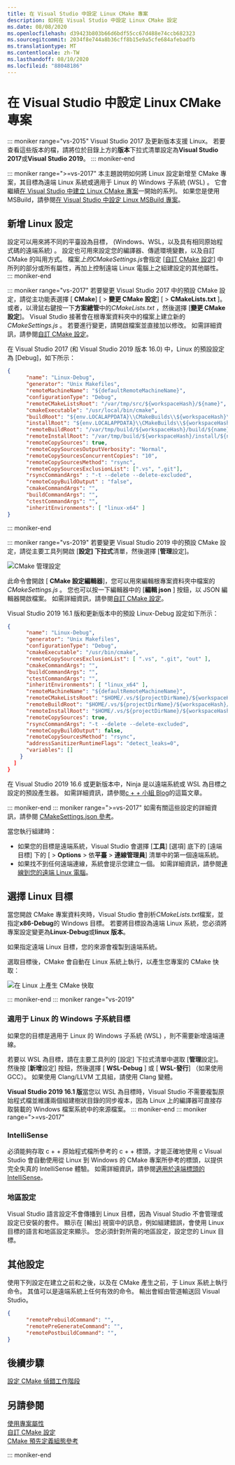 ```yaml
---
title: 在 Visual Studio 中設定 Linux CMake 專案
description: 如何在 Visual Studio 中設定 Linux CMake 設定
ms.date: 08/08/2020
ms.openlocfilehash: d39423b803b66d6bdf55cc67d488e74ccb682323
ms.sourcegitcommit: 2034f8e744a8b36cff8b15e9a5cfe684afebadfb
ms.translationtype: MT
ms.contentlocale: zh-TW
ms.lasthandoff: 08/10/2020
ms.locfileid: "88048186"
---
```

# <a name="configure-a-linux-cmake-project-in-visual-studio"></a>在 Visual Studio 中設定 Linux CMake 專案

::: moniker range="vs-2015"
Visual Studio 2017 及更新版本支援 Linux。 若要查看這些版本的檔，請將位於目錄上方的**版本**下拉式清單設定為**Visual Studio 2017**或**Visual Studio 2019**。
::: moniker-end

::: moniker range=">=vs-2017"
本主題說明如何將 Linux 設定新增至 CMake 專案，其目標為遠端 Linux 系統或適用于 Linux 的 Windows 子系統 (WSL) 。 它會繼續[在 Visual Studio 中建立 Linux CMake 專案](cmake-linux-project.md)一開始的系列。 如果您是使用 MSBuild，請參閱[在 Visual Studio 中設定 Linux MSBuild 專案](configure-a-linux-project.md)。

## <a name="add-a-linux-configuration"></a>新增 Linux 設定

設定可以用來將不同的平臺設為目標， (Windows、WSL，以及具有相同原始程式碼的遠端系統) 。 設定也可用來設定您的編譯器、傳遞環境變數，以及自訂 CMake 的叫用方式。 檔案*上的CMakeSettings.js*會指定 [[自訂 CMake 設定](../build/customize-cmake-settings.md)] 中所列的部分或所有屬性，再加上控制遠端 Linux 電腦上之組建設定的其他屬性。
::: moniker-end

::: moniker range="vs-2017"
若要變更 Visual Studio 2017 中的預設 CMake 設定，請從主功能表選擇 [ **CMake**] [  >  **變更 CMake 設定**] [  >  **CMakeLists.txt** ]。 或者，以滑鼠右鍵按一下**方案總管**中的*CMakeLists.txt* ，然後選擇 [**變更 CMake 設定**]。 Visual Studio 接著會在根專案資料夾中的檔案上建立新的*CMakeSettings.js* 。 若要進行變更，請開啟檔案並直接加以修改。 如需詳細資訊，請參閱[自訂 CMake 設定](../build/customize-cmake-settings.md)。

在 Visual Studio 2017 (和 Visual Studio 2019 版本 16.0) 中，Linux 的預設設定為 [Debug]，如下所示：

```json
{
      "name": "Linux-Debug",
      "generator": "Unix Makefiles",
      "remoteMachineName": "${defaultRemoteMachineName}",
      "configurationType": "Debug",
      "remoteCMakeListsRoot": "/var/tmp/src/${workspaceHash}/${name}",
      "cmakeExecutable": "/usr/local/bin/cmake",
      "buildRoot": "${env.LOCALAPPDATA}\\CMakeBuilds\\${workspaceHash}\\build\\${name}",
      "installRoot": "${env.LOCALAPPDATA}\\CMakeBuilds\\${workspaceHash}\\install\\${name}",
      "remoteBuildRoot": "/var/tmp/build/${workspaceHash}/build/${name}",
      "remoteInstallRoot": "/var/tmp/build/${workspaceHash}/install/${name}",
      "remoteCopySources": true,
      "remoteCopySourcesOutputVerbosity": "Normal",
      "remoteCopySourcesConcurrentCopies": "10",
      "remoteCopySourcesMethod": "rsync",
      "remoteCopySourcesExclusionList": [".vs", ".git"],
      "rsyncCommandArgs" : "-t --delete --delete-excluded",
      "remoteCopyBuildOutput" : "false",
      "cmakeCommandArgs": "",
      "buildCommandArgs": "",
      "ctestCommandArgs": "",
      "inheritEnvironments": [ "linux-x64" ]
}
```
::: moniker-end

::: moniker range="vs-2019"
若要變更 Visual Studio 2019 中的預設 CMake 設定，請從主要工具列開啟 [**設定] 下拉式**清單，然後選擇 [**管理**設定]。

![CMake 管理設定](../build/media/vs2019-cmake-manage-configurations.png "CMake 組態下拉式清單")

此命令會開啟 [ **CMake 設定編輯器**]，您可以用來編輯根專案資料夾中檔案的*CMakeSettings.js* 。 您也可以按一下編輯器中的 [**編輯 json** ] 按鈕，以 JSON 編輯器開啟檔案。 如需詳細資訊，請參閱[自訂 CMake 設定](../build/customize-cmake-settings.md)。

Visual Studio 2019 16.1 版和更新版本中的預設 Linux-Debug 設定如下所示：

```json
{
      "name": "Linux-Debug",
      "generator": "Unix Makefiles",
      "configurationType": "Debug",
      "cmakeExecutable": "/usr/bin/cmake",
      "remoteCopySourcesExclusionList": [ ".vs", ".git", "out" ],
      "cmakeCommandArgs": "",
      "buildCommandArgs": "",
      "ctestCommandArgs": "",
      "inheritEnvironments": [ "linux_x64" ],
      "remoteMachineName": "${defaultRemoteMachineName}",
      "remoteCMakeListsRoot": "$HOME/.vs/${projectDirName}/${workspaceHash}/src",
      "remoteBuildRoot": "$HOME/.vs/${projectDirName}/${workspaceHash}/out/build/${name}",
      "remoteInstallRoot": "$HOME/.vs/${projectDirName}/${workspaceHash}/out/install/${name}",
      "remoteCopySources": true,
      "rsyncCommandArgs": "-t --delete --delete-excluded",
      "remoteCopyBuildOutput": false,
      "remoteCopySourcesMethod": "rsync",
      "addressSanitizerRuntimeFlags": "detect_leaks=0",
      "variables": []
    }
  ]
}
```

在 Visual Studio 2019 16.6 或更新版本中，Ninja 是以遠端系統或 WSL 為目標之設定的預設產生器。 如需詳細資訊，請參閱[c + + 小組 Blog](https://devblogs.microsoft.com/cppblog/linux-development-with-visual-studio-first-class-support-for-gdbserver-improved-build-times-with-ninja-and-updates-to-the-connection-manager/)的這篇文章。

::: moniker-end
::: moniker range=">=vs-2017"
如需有關這些設定的詳細資訊，請參閱 [CMakeSettings.json 參考](../build/cmakesettings-reference.md)。

當您執行組建時：
- 如果您的目標是遠端系統，Visual Studio 會選擇 [**工具**] [選項] 底下的 [遠端目標] 下的 [ > **Options** > 依**平臺** > **連線管理員**] 清單中的第一個遠端系統。
- 如果找不到任何遠端連線，系統會提示您建立一個。 如需詳細資訊，請參閱[連線到您的遠端 Linux 電腦](connect-to-your-remote-linux-computer.md)。

## <a name="choose-a-linux-target"></a>選擇 Linux 目標

當您開啟 CMake 專案資料夾時，Visual Studio 會剖析*CMakeLists.txt*檔案，並指定**x86-Debug**的 Windows 目標。 若要將目標設為遠端 Linux 系統，您必須將專案設定變更為**Linux-Debug**或**linux 版本**。

如果指定遠端 Linux 目標，您的來源會複製到遠端系統。

選取目標後，CMake 會自動在 Linux 系統上執行，以產生您專案的 CMake 快取：

![在 Linux 上產生 CMake 快取](media/cmake-linux-1.png "在 Linux 上產生 CMake 快取")

::: moniker-end
::: moniker range="vs-2019"

### <a name="target-windows-subsystem-for-linux"></a>適用于 Linux 的 Windows 子系統目標

如果您的目標是適用于 Linux 的 Windows 子系統 (WSL) ，則不需要新增遠端連線。

若要以 WSL 為目標，請在主要工具列的 [設定] 下拉式清單中選取 [**管理**設定]。 然後按 [**新增**設定] 按鈕，然後選擇 [ **WSL-Debug** ] 或 [ **WSL-發行**] （如果使用 GCC）。 如果使用 Clang/LLVM 工具組，請使用 Clang 變體。

**Visual Studio 2019 16.1 版**當您以 WSL 為目標時，Visual Studio 不需要複製原始程式檔並維護兩個組建樹狀目錄的同步複本，因為 Linux 上的編譯器可直接存取裝載的 Windows 檔案系統中的來源檔案。
::: moniker-end
::: moniker range=">=vs-2017"

### <a name="intellisense"></a>IntelliSense

必須能夠存取 c + + 原始程式檔所參考的 c + + 標頭，才能正確地使用 c Visual Studio 會自動使用從 Linux 到 Windows 的 CMake 專案所參考的標頭，以提供完全失真的 IntelliSense 體驗。 如需詳細資訊，請參閱[適用於遠端標頭的 IntelliSense](configure-a-linux-project.md#remote_intellisense)。

### <a name="locale-setting"></a>地區設定

Visual Studio 語言設定不會傳播到 Linux 目標，因為 Visual Studio 不會管理或設定已安裝的套件。 顯示在 [輸出] 視窗中的訊息，例如組建錯誤，會使用 Linux 目標的語言和地區設定來顯示。 您必須針對所需的地區設定，設定您的 Linux 目標。

## <a name="additional-settings"></a>其他設定

使用下列設定在建立之前和之後，以及在 CMake 產生之前，于 Linux 系統上執行命令。 其值可以是遠端系統上任何有效的命令。 輸出會經由管道輸送回 Visual Studio。

```json
{
      "remotePrebuildCommand": "",
      "remotePreGenerateCommand": "",
      "remotePostbuildCommand": "",
}
```

## <a name="next-steps"></a>後續步驟

[設定 CMake 偵錯工作階段](../build/configure-cmake-debugging-sessions.md)

## <a name="see-also"></a>另請參閱

[使用專案屬性](../build/working-with-project-properties.md)<br/>
[自訂 CMake 設定](../build/customize-cmake-settings.md)<br/>
[CMake 預先定義組態參考](../build/cmake-predefined-configuration-reference.md)

::: moniker-end
